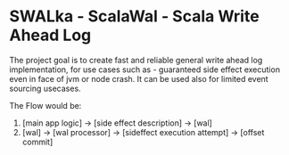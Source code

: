 # SWALka - ScalaWal - Scala Write Ahead Log

The project goal is to create fast and reliable general write ahead log implementation, for use cases such as - 
guaranteed side effect execution even in face of jvm or node crash. It can be used also for limited event sourcing usecases.

The Flow would be:
 1. [main app logic] -> [side effect description] -> [wal]
 2. [wal] -> [wal processor] -> [sideffect execution attempt] -> [offset commit]

